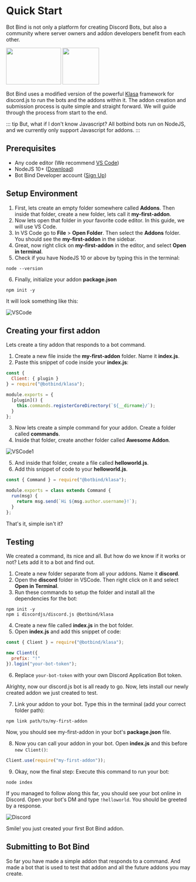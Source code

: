# Quick Start

Bot Bind is not only a platform for creating Discord Bots, but also a community where server owners and addon developers benefit from each other.

<img src="https://discord.js.org/static/logo.svg" width="150" height="100">
<img src="https://klasa.js.org/static/klasa.svg" width="100" height="100">

Bot Bind uses a modified version of the powerful [Klasa](https://github.com/botbind/klasa) framework for discord.js to run the bots and the addons within it. The addon creation and submission process is quite simple and straight forward. We will guide through the process from start to the end.

::: tip But, what if I don't know Javascript?
All botbind bots run on NodeJS, and we currently only support Javascript for addons.
:::

## Prerequisites

- Any code editor (We recommend [VS Code](https://code.visualstudio.com))
- NodeJS 10+ ([Download](https://nodejs.org/en/download))
- Bot Bind Developer account ([Sign Up](http://botbind.com/dev))

## Setup Environment

1. First, lets create an empty folder somewhere called **Addons**. Then inside that folder, create a new folder, lets call it **my-first-addon**.
2. Now lets open that folder in your favorite code editor. In this guide, we will use VS Code.
3. In VS Code go to **File** > **Open Folder**. Then select the **Addons** folder. You should see the **my-first-addon** in the sidebar.
4. Great, now right click on **my-first-addon** in the editor, and select **Open in terminal**.
5. Check if you have NodeJS 10 or above by typing this in the terminal:

```
node --version
```

6. Finally, initialize your addon **package.json**

```
npm init -y
```

It will look something like this:

![VSCode](/assets/img/vscode.jpg)

## Creating your first addon

Lets create a tiny addon that responds to a bot command.

1. Create a new file inside the **my-first-addon** folder. Name it **index.js**.
2. Paste this snippet of code inside your **index.js**:

```js
const {
  Client: { plugin }
} = require("@botbind/klasa");

module.exports = {
  [plugin]() {
    this.commands.registerCoreDirectory(`${__dirname}/`);
  }
};
```

3. Now lets create a simple command for your addon. Create a folder called **commands**.
4. Inside that folder, create another folder called **Awesome Addon**.

![VSCode1](/assets/img/vscode1.jpg)

5. And inside that folder, create a file called **helloworld.js**.
6. Add this snippet of code to your **helloworld.js**.

```js
const { Command } = require("@botbind/klasa");

module.exports = class extends Command {
  run(msg) {
    return msg.send(`Hi ${msg.author.username}!`);
  }
};
```

That's it, simple isn't it?

## Testing

We created a command, its nice and all. But how do we know if it works or not? Lets add it to a bot and find out.

1. Create a new folder separate from all your addons. Name it **discord**.
2. Open the **discord** folder in VSCode. Then right click on it and select **Open in Terminal**.
3. Run these commands to setup the folder and install all the dependencies for the bot:

```
npm init -y
npm i discordjs/discord.js @botbind/klasa
```

4. Create a new file called **index.js** in the bot folder.
5. Open **index.js** and add this snippet of code:

```js
const { Client } = require("@botbind/klasa");

new Client({
  prefix: "!"
}).login("your-bot-token");
```

6. Replace `your-bot-token` with your own Discord Application Bot token.

Alrighty, now our discord.js bot is all ready to go. Now, lets install our newly created addon we just created to test.

7.  Link your addon to your bot. Type this in the terminal (add your correct folder path):

```
npm link path/to/my-first-addon
```

Now, you should see my-first-addon in your bot's **package.json** file.

8. Now you can call your addon in your bot. Open **index.js** and this before `new Client()`:

```js
Client.use(require("my-first-addon"));
```

9. Okay, now the final step: Execute this command to run your bot:

```
node index
```

If you managed to follow along this far, you should see your bot online in Discord. Open your bot's DM and type `!helloworld`. You should be greeted by a response.

![Discord](/assets/img/discord.jpg)

Smile! you just created your first Bot Bind addon.

## Submitting to Bot Bind

So far you have made a simple addon that responds to a command. And made a bot that is used to test that addon and all the future addons you may create.
